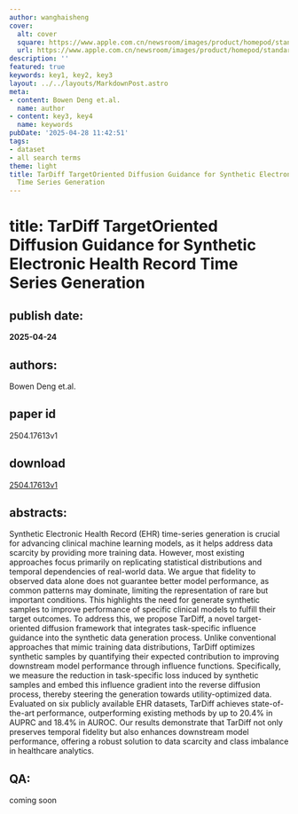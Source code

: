 ```yaml
---
author: wanghaisheng
cover:
  alt: cover
  square: https://www.apple.com.cn/newsroom/images/product/homepod/standard/Apple-HomePod-hero-230118_big.jpg.large_2x.jpg
  url: https://www.apple.com.cn/newsroom/images/product/homepod/standard/Apple-HomePod-hero-230118_big.jpg.large_2x.jpg
description: ''
featured: true
keywords: key1, key2, key3
layout: ../../layouts/MarkdownPost.astro
meta:
- content: Bowen Deng et.al.
  name: author
- content: key3, key4
  name: keywords
pubDate: '2025-04-28 11:42:51'
tags:
- dataset
- all search terms
theme: light
title: TarDiff TargetOriented Diffusion Guidance for Synthetic Electronic Health Record
  Time Series Generation
---
```


# title: TarDiff TargetOriented Diffusion Guidance for Synthetic Electronic Health Record Time Series Generation 
## publish date: 
**2025-04-24** 
## authors: 
  Bowen Deng et.al. 
## paper id
2504.17613v1
## download
[2504.17613v1](http://arxiv.org/abs/2504.17613v1)
## abstracts:
Synthetic Electronic Health Record (EHR) time-series generation is crucial for advancing clinical machine learning models, as it helps address data scarcity by providing more training data. However, most existing approaches focus primarily on replicating statistical distributions and temporal dependencies of real-world data. We argue that fidelity to observed data alone does not guarantee better model performance, as common patterns may dominate, limiting the representation of rare but important conditions. This highlights the need for generate synthetic samples to improve performance of specific clinical models to fulfill their target outcomes. To address this, we propose TarDiff, a novel target-oriented diffusion framework that integrates task-specific influence guidance into the synthetic data generation process. Unlike conventional approaches that mimic training data distributions, TarDiff optimizes synthetic samples by quantifying their expected contribution to improving downstream model performance through influence functions. Specifically, we measure the reduction in task-specific loss induced by synthetic samples and embed this influence gradient into the reverse diffusion process, thereby steering the generation towards utility-optimized data. Evaluated on six publicly available EHR datasets, TarDiff achieves state-of-the-art performance, outperforming existing methods by up to 20.4% in AUPRC and 18.4% in AUROC. Our results demonstrate that TarDiff not only preserves temporal fidelity but also enhances downstream model performance, offering a robust solution to data scarcity and class imbalance in healthcare analytics.
## QA:
coming soon
